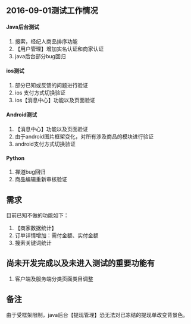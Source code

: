 ## 2016-09-01测试工作情况

#### Java后台测试

1. 搜索，经纪人商品排序功能
2. 【用户管理】增加实名认证和商家认证
3. java后台部分bug回归

#### ios测试

1. 部分已知或反馈的问题进行验证
2. ios 支付方式切换验证
3. ios【消息中心】功能以及页面验证


#### Android测试

1. 【消息中心】功能以及页面验证
2. 由于android图片框架变化，对所有涉及商品的模块进行验证
3. android支付方式切换验证

#### Python

1. 禅道bug回归
2. 商品编辑重新审核验证


## 需求

目前已知不做的功能如下：

1. 【商家数据统计】
2. 订单详情增加：需付金额、实付金额
3. 搜索关键词统计


## 尚未开发完成以及未进入测试的重要功能有

1. 客户端及服务端分类页面类目调整

## 备注

由于受框架限制，java后台【提现管理】恐无法对已冻结的提现单改变背景色。
